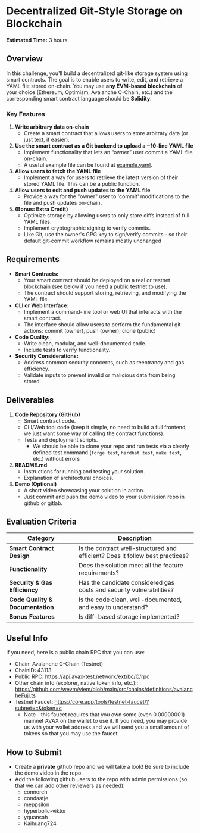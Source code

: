 # **Decentralized Git-Style Storage on Blockchain**

**Estimated Time:** 3 hours

## **Overview**

In this challenge, you'll build a decentralized git-like storage system using smart contracts. The goal is to enable users to write, edit, and retrieve a YAML file stored on-chain. You may use **any EVM-based blockchain** of your choice (Ethereum, Optimism, Avalanche C-Chain, etc.) and the corresponding smart contract language should be **Solidity**.

### **Key Features**

1. **Write arbitrary data on-chain**
   - Create a smart contract that allows users to store arbitrary data (or just text, if easier).
2. **Use the smart contract as a Git backend to upload a ~10-line YAML file**
   - Implement functionality that lets an “owner” user commit a YAML file on-chain.
   - A useful example file can be found at [example.yaml](./example.yaml).
3. **Allow users to fetch the YAML file**
   - Implement a way for users to retrieve the latest version of their stored YAML file. This can be a public function.
4. **Allow users to edit and push updates to the YAML file**
   - Provide a way for the "owner" user to 'commit' modifications to the file and push updates on-chain.
5. **(Bonus: Extra Credit)**
   - Optimize storage by allowing users to only store diffs instead of full YAML files.
   - Implement cryptographic signing to verify commits.
   - Like Git, use the owner's GPG key to sign/verify commits - so their default git-commit workflow remains mostly unchanged

## **Requirements**

- **Smart Contracts:**
  - Your smart contract should be deployed on a real or testnet blockchain (see below if you need a public testnet to use).
  - The contract should support storing, retrieving, and modifying the YAML file.
- **CLI or Web Interface:**
  - Implement a command-line tool or web UI that interacts with the smart contract.
  - The interface should allow users to perform the fundamental git actions: commit (owner), push (owner), clone (public)
- **Code Quality:**
  - Write clean, modular, and well-documented code.
  - Include tests to verify functionality.
- **Security Considerations:**
  - Address common security concerns, such as reentrancy and gas efficiency.
  - Validate inputs to prevent invalid or malicious data from being stored.

## **Deliverables**

1. **Code Repository (GitHub)**
   - Smart contract code.
   - CLI/Web tool code (keep it simple, no need to build a full frontend, we just want some way of calling the contract functions).
   - Tests and deployment scripts.
     - We should be able to clone your repo and run tests via a clearly defined test command (`forge test`, `hardhat test`, `make test`, etc.) without errors
2. **README.md**
   - Instructions for running and testing your solution.
   - Explanation of architectural choices.
3. **Demo (Optional)**
   - A short video showcasing your solution in action.
   - Just commit and push the demo video to your submission repo in github or gitlab.

## **Evaluation Criteria**

| Category                         | Description                                                                   |
| -------------------------------- | ----------------------------------------------------------------------------- |
| **Smart Contract Design**        | Is the contract well-structured and efficient? Does it follow best practices? |
| **Functionality**                | Does the solution meet all the feature requirements?                          |
| **Security & Gas Efficiency**    | Has the candidate considered gas costs and security vulnerabilities?          |
| **Code Quality & Documentation** | Is the code clean, well-documented, and easy to understand?                   |
| **Bonus Features**               | Is diff-based storage implemented?                                            |

## Useful Info

If you need, here is a public chain RPC that you can use:

- Chain: Avalanche C-Chain (Testnet)
- ChainID: 43113
- Public RPC: <https://api.avax-test.network/ext/bc/C/rpc>
- Other chain info (explorer, native token info, etc.):: <https://github.com/wevm/viem/blob/main/src/chains/definitions/avalancheFuji.ts>
- Testnet Faucet: <https://core.app/tools/testnet-faucet/?subnet=c&token=c>
  - Note - this faucet requires that you own some (even 0.00000001) mainnet AVAX on the wallet to use it. If you need, you may provide us with your wallet address and we will send you a small amount of tokens so that you may use the faucet.

## **How to Submit**

- Create a **private** github repo and we will take a look! Be sure to include the demo video in the repo.
- Add the following github users to the repo with admin permissions (so that we can add other reviewers as needed):
  - connorch
  - condaatje
  - meppsilon
  - hyperbolic-viktor
  - yquansah
  - Kaihuang724
